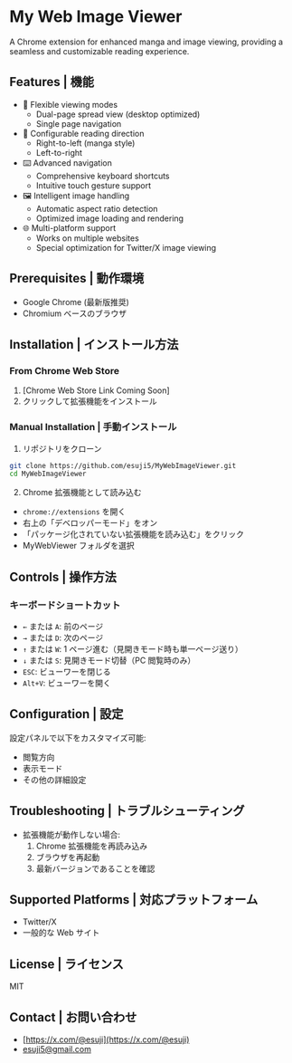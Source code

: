 # My Web Image Viewer

A Chrome extension for enhanced manga and image viewing, providing a seamless and customizable reading experience.

## Features | 機能

- 📖 Flexible viewing modes
  - Dual-page spread view (desktop optimized)
  - Single page navigation
- 🔄 Configurable reading direction
  - Right-to-left (manga style)
  - Left-to-right
- ⌨️ Advanced navigation
  - Comprehensive keyboard shortcuts
  - Intuitive touch gesture support
- 🖼️ Intelligent image handling
  - Automatic aspect ratio detection
  - Optimized image loading and rendering
- 🌐 Multi-platform support
  - Works on multiple websites
  - Special optimization for Twitter/X image viewing

## Prerequisites | 動作環境

- Google Chrome (最新版推奨)
- Chromium ベースのブラウザ

## Installation | インストール方法

### From Chrome Web Store

1. [Chrome Web Store Link Coming Soon]
2. クリックして拡張機能をインストール

### Manual Installation | 手動インストール

1. リポジトリをクローン

```bash
git clone https://github.com/esuji5/MyWebImageViewer.git
cd MyWebImageViewer
```

2. Chrome 拡張機能として読み込む

- `chrome://extensions` を開く
- 右上の「デベロッパーモード」をオン
- 「パッケージ化されていない拡張機能を読み込む」をクリック
- MyWebViewer フォルダを選択

## Controls | 操作方法

### キーボードショートカット

- `←` または `A`: 前のページ
- `→` または `D`: 次のページ
- `↑` または `W`: 1 ページ進む（見開きモード時も単一ページ送り）
- `↓` または `S`: 見開きモード切替（PC 閲覧時のみ）
- `ESC`: ビューワーを閉じる
- `Alt+V`: ビューワーを開く

## Configuration | 設定

設定パネルで以下をカスタマイズ可能:

- 閲覧方向
- 表示モード
- その他の詳細設定

## Troubleshooting | トラブルシューティング

- 拡張機能が動作しない場合:
  1. Chrome 拡張機能を再読み込み
  2. ブラウザを再起動
  3. 最新バージョンであることを確認

## Supported Platforms | 対応プラットフォーム

- Twitter/X
- 一般的な Web サイト

## License | ライセンス

MIT

## Contact | お問い合わせ

- [https://x.com/@esuji](https://x.com/@esuji)
- esuji5@gmail.com
